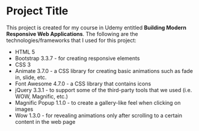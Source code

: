 # Project Title
This project is created for my course in Udemy entitled **Building Modern Responsive Web Applications**. The following are the technologies/frameworks that I used for this project:

- HTML 5
- Bootstrap 3.3.7 - for creating responsive elements
- CSS 3
- Animate 3.7.0 - a CSS library for creating basic animations such as fade in, slide, etc.
- Font Awesome 4.7.0 - a CSS library that contains icons
- jQuery 3.3.1 - to support some of the third-party tools that we used (i.e. WOW, Magnific, etc.)
- Magnific Popup 1.1.0 - to create a gallery-like feel when clicking on images
- Wow 1.3.0 - for revealing animations only after scrolling to a certain content in the web page
